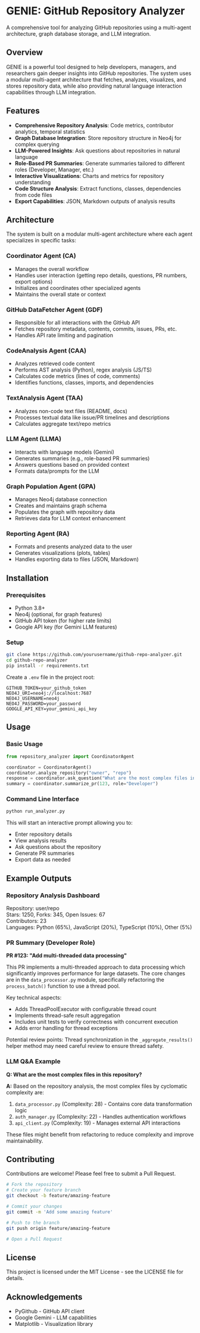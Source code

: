 
# GENIE: GitHub Repository Analyzer

A comprehensive tool for analyzing GitHub repositories using a multi-agent architecture, graph database storage, and LLM integration.

## Overview

GENIE is a powerful tool designed to help developers, managers, and researchers gain deeper insights into GitHub repositories. The system uses a modular multi-agent architecture that fetches, analyzes, visualizes, and stores repository data, while also providing natural language interaction capabilities through LLM integration.

## Features

- **Comprehensive Repository Analysis**: Code metrics, contributor analytics, temporal statistics
- **Graph Database Integration**: Store repository structure in Neo4j for complex querying
- **LLM-Powered Insights**: Ask questions about repositories in natural language
- **Role-Based PR Summaries**: Generate summaries tailored to different roles (Developer, Manager, etc.)
- **Interactive Visualizations**: Charts and metrics for repository understanding
- **Code Structure Analysis**: Extract functions, classes, dependencies from code files
- **Export Capabilities**: JSON, Markdown outputs of analysis results

## Architecture

The system is built on a modular multi-agent architecture where each agent specializes in specific tasks:

### Coordinator Agent (CA)
- Manages the overall workflow
- Handles user interaction (getting repo details, questions, PR numbers, export options)
- Initializes and coordinates other specialized agents
- Maintains the overall state or context

### GitHub DataFetcher Agent (GDF)
- Responsible for all interactions with the GitHub API
- Fetches repository metadata, contents, commits, issues, PRs, etc.
- Handles API rate limiting and pagination

### CodeAnalysis Agent (CAA)
- Analyzes retrieved code content
- Performs AST analysis (Python), regex analysis (JS/TS)
- Calculates code metrics (lines of code, comments)
- Identifies functions, classes, imports, and dependencies

### TextAnalysis Agent (TAA)
- Analyzes non-code text files (README, docs)
- Processes textual data like issue/PR timelines and descriptions
- Calculates aggregate text/repo metrics

### LLM Agent (LLMA)
- Interacts with language models (Gemini)
- Generates summaries (e.g., role-based PR summaries)
- Answers questions based on provided context
- Formats data/prompts for the LLM

### Graph Population Agent (GPA)
- Manages Neo4j database connection
- Creates and maintains graph schema
- Populates the graph with repository data
- Retrieves data for LLM context enhancement

### Reporting Agent (RA)
- Formats and presents analyzed data to the user
- Generates visualizations (plots, tables)
- Handles exporting data to files (JSON, Markdown)

## Installation

### Prerequisites

- Python 3.8+
- Neo4j (optional, for graph features)
- GitHub API token (for higher rate limits)
- Google API key (for Gemini LLM features)

### Setup

```bash
git clone https://github.com/yourusername/github-repo-analyzer.git
cd github-repo-analyzer
pip install -r requirements.txt
```

Create a `.env` file in the project root:

```
GITHUB_TOKEN=your_github_token
NEO4J_URI=neo4j://localhost:7687
NEO4J_USERNAME=neo4j
NEO4J_PASSWORD=your_password
GOOGLE_API_KEY=your_gemini_api_key
```

## Usage

### Basic Usage

```python
from repository_analyzer import CoordinatorAgent

coordinator = CoordinatorAgent()
coordinator.analyze_repository("owner", "repo")
response = coordinator.ask_question("What are the most complex files in this repository?")
summary = coordinator.summarize_pr(123, role="Developer")
```

### Command Line Interface

```bash
python run_analyzer.py
```

This will start an interactive prompt allowing you to:
- Enter repository details
- View analysis results
- Ask questions about the repository
- Generate PR summaries
- Export data as needed

## Example Outputs

### Repository Analysis Dashboard

Repository: user/repo  
Stars: 1250, Forks: 345, Open Issues: 67  
Contributors: 23  
Languages: Python (65%), JavaScript (20%), TypeScript (10%), Other (5%)  

### PR Summary (Developer Role)

**PR #123: "Add multi-threaded data processing"**

This PR implements a multi-threaded approach to data processing which significantly improves performance for large datasets. The core changes are in the `data_processor.py` module, specifically refactoring the `process_batch()` function to use a thread pool.

Key technical aspects:
- Adds ThreadPoolExecutor with configurable thread count
- Implements thread-safe result aggregation
- Includes unit tests to verify correctness with concurrent execution
- Adds error handling for thread exceptions

Potential review points: Thread synchronization in the `_aggregate_results()` helper method may need careful review to ensure thread safety.

### LLM Q&A Example

**Q: What are the most complex files in this repository?**

**A:** Based on the repository analysis, the most complex files by cyclomatic complexity are:
1. `data_processor.py` (Complexity: 28) - Contains core data transformation logic
2. `auth_manager.py` (Complexity: 22) - Handles authentication workflows
3. `api_client.py` (Complexity: 19) - Manages external API interactions

These files might benefit from refactoring to reduce complexity and improve maintainability.

## Contributing

Contributions are welcome! Please feel free to submit a Pull Request.

```bash
# Fork the repository
# Create your feature branch
git checkout -b feature/amazing-feature

# Commit your changes
git commit -m 'Add some amazing feature'

# Push to the branch
git push origin feature/amazing-feature

# Open a Pull Request
```

## License

This project is licensed under the MIT License - see the LICENSE file for details.

## Acknowledgements

- PyGithub - GitHub API client  
- Google Gemini - LLM capabilities  
- Matplotlib - Visualization library
